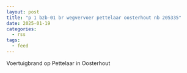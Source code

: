 ```yaml
---
layout: post
title: "p 1 bzb-01 br wegvervoer pettelaar oosterhout nb 205335"
date: 2025-01-19
categories: 
  - rss
tags: 
  - feed
---
```


Voertuigbrand op Pettelaar in Oosterhout

